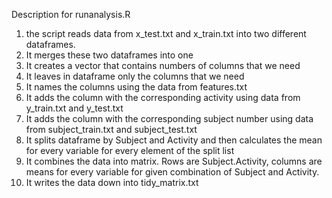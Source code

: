Description for runanalysis.R


1. the script reads data from x_test.txt and x_train.txt into two different dataframes.
2. It merges these two dataframes into one
3. It creates a vector that contains numbers of columns that we need
4. It leaves in dataframe only the columns that we need
5. It names the columns using the data from features.txt
6. It adds the column with the corresponding activity using data from y_train.txt and y_test.txt
7. It adds the column with the corresponding subject number using data from subject_train.txt and subject_test.txt
8. It splits dataframe by Subject and Activity and then calculates the mean for every variable for every element of the split list
9. It combines the data into matrix. Rows are Subject.Activity, columns are means for every variable for given combination of Subject and Activity.
10. It writes the data down into tidy_matrix.txt

